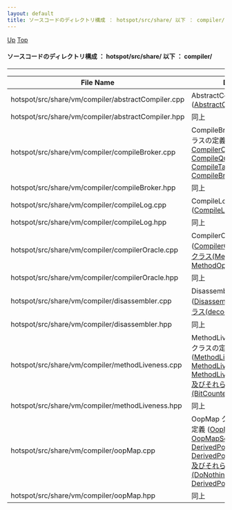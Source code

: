 ```yaml
---
layout: default
title: ソースコードのディレクトリ構成 ： hotspot/src/share/ 以下 ： compiler/
---
```

[Up](nopoim3uPN.html) [Top](../index.html)

#### ソースコードのディレクトリ構成 ： hotspot/src/share/ 以下 ： compiler/

--- 

File Name                                                 | Description
--------------------------------------------------------- | -----------------------------------------------------------------
hotspot/src/share/vm/compiler/abstractCompiler.cpp        | AbstractCompiler クラスの定義 ([AbstractCompiler](noREmTvXue.html))
hotspot/src/share/vm/compiler/abstractCompiler.hpp        | 同上
hotspot/src/share/vm/compiler/compileBroker.cpp           | CompileBroker クラス関連のクラスの定義 ([CompileTask, CompilerCounters, CompileQueue, CompileTaskWrapper, CompileBroker](nozMvdcjgT.html))
hotspot/src/share/vm/compiler/compileBroker.hpp           | 同上
hotspot/src/share/vm/compiler/compileLog.cpp              | CompileLog クラスの定義 ([CompileLog](nogWENAv1_.html))
hotspot/src/share/vm/compiler/compileLog.hpp              | 同上
hotspot/src/share/vm/compiler/compilerOracle.cpp          | CompilerOracle クラスの定義 ([CompilerOracle, 及びその補助クラス(MethodMatcher, MethodOptionMatcher)](noE30duZQl.html))
hotspot/src/share/vm/compiler/compilerOracle.hpp          | 同上
hotspot/src/share/vm/compiler/disassembler.cpp            | Disassembler クラスの定義 ([Disassembler, 及びその補助クラス(decode_env)](nozIzfmBJR.html))
hotspot/src/share/vm/compiler/disassembler.hpp            | 同上
hotspot/src/share/vm/compiler/methodLiveness.cpp          | MethodLiveness クラス関連のクラスの定義 ([MethodLivenessResult, MethodLiveness, MethodLiveness::BasicBlock, 及びそれらの補助クラス(BitCounter)](noSdguR8KR.html))
hotspot/src/share/vm/compiler/methodLiveness.hpp          | 同上
hotspot/src/share/vm/compiler/oopMap.cpp                  | OopMap クラス関連のクラスの定義 ([OopMapValue, OopMap, OopMapSet, OopMapStream, DerivedPointerTable, DerivedPointerTableDeactivate, 及びそれらの補助クラス(DoNothingClosure, DerivedPointerEntry)](nofAPtK9Xy.html))
hotspot/src/share/vm/compiler/oopMap.hpp                  | 同上






